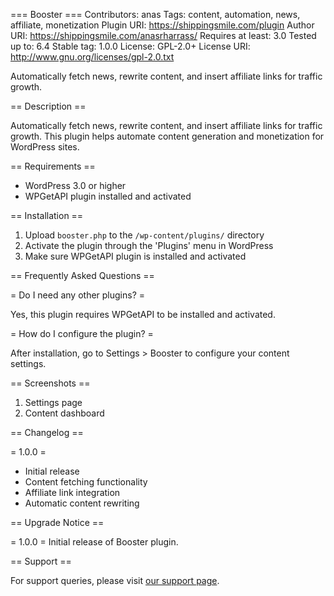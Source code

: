 === Booster ===
Contributors: anas
Tags: content, automation, news, affiliate, monetization
Plugin URI: https://shippingsmile.com/plugin
Author URI: https://shippingsmile.com/anasrharrass/
Requires at least: 3.0
Tested up to: 6.4
Stable tag: 1.0.0
License: GPL-2.0+
License URI: http://www.gnu.org/licenses/gpl-2.0.txt

Automatically fetch news, rewrite content, and insert affiliate links for traffic growth.

== Description ==

Automatically fetch news, rewrite content, and insert affiliate links for traffic growth. This plugin helps automate content generation and monetization for WordPress sites.

== Requirements ==

* WordPress 3.0 or higher
* WPGetAPI plugin installed and activated

== Installation ==

1. Upload `booster.php` to the `/wp-content/plugins/` directory
2. Activate the plugin through the 'Plugins' menu in WordPress
3. Make sure WPGetAPI plugin is installed and activated

== Frequently Asked Questions ==

= Do I need any other plugins? =

Yes, this plugin requires WPGetAPI to be installed and activated.

= How do I configure the plugin? =

After installation, go to Settings > Booster to configure your content settings.

== Screenshots ==

1. Settings page
2. Content dashboard

== Changelog ==

= 1.0.0 =
* Initial release
* Content fetching functionality
* Affiliate link integration
* Automatic content rewriting

== Upgrade Notice ==

= 1.0.0 =
Initial release of Booster plugin.

== Support ==

For support queries, please visit [our support page](https://shippingsmile.com/support).